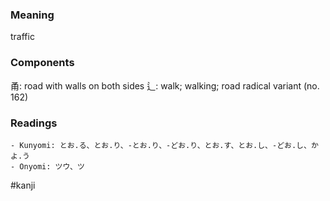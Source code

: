 ### Meaning

traffic

### Components

甬: road with walls on both sides 辶: walk; walking; road radical variant (no. 162)

### Readings

```
- Kunyomi: とお.る、とお.り、-とお.り、-どお.り、とお.す、とお.し、-どお.し、かよ.う
- Onyomi: ツウ、ツ
```

#kanji